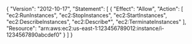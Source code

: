 {
    "Version": "2012-10-17",
    "Statement": [
        {
            "Effect": "Allow",
            "Action": [
                "ec2:RunInstances",
                "ec2:StopInstances",
                "ec2:StartInstances",
                "ec2:DescribeInstances",
                "ec2:Describe*",
                "ec2:TerminateInstances"
            ],
            "Resource": "arn:aws:ec2:us-east-1:123456789012:instance/i-1234567890abcdef0"
        }
    ]
}
